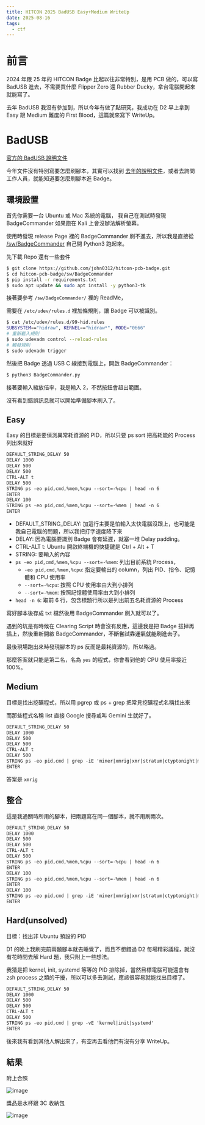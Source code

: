 ```yaml
---
title: HITCON 2025 BadUSB Easy+Medium WriteUp
date: 2025-08-16
tags:
  - ctf
---
```


# 前言

2024 年跟 25 年的 HITCON Badge 比起以往非常特別，是用 PCB 做的，可以寫 BadUSB 進去，不需要買什麼 Flipper Zero 還 Rubber Ducky，拿台電腦開起來就能寫了。

去年 BadUSB 我沒有參加到，所以今年有做了點研究，我成功在 D2 早上拿到 Easy 跟 Medium 難度的 First Blood，這篇就來寫下 WriteUp。

# BadUSB

[官方的 BadUSB 說明文件](https://pcb.hitcon.org/2025/BadUSB)

今年文件沒有特別寫要怎麼刷腳本，其實可以找到 [去年的說明文件](https://pcb.hitcon.org/2024/BadUSB.html)，或者去詢問工作人員，就能知道要怎麼刷腳本進 Badge。

## 環境設置

首先你需要一台 Ubuntu 或 Mac 系統的電腦，
我自己在測試時發現 BadgeCommander 如果跑在 Kali 上會沒辦法解析螢幕。

使用時發現 release Page 裡的 BadgeCommander 刷不進去，所以我是直接從 [/sw/BadgeCommander](https://github.com/john0312/hitcon-pcb-badge/tree/main/sw/BadgeCommander) 自己開 Python3 跑起來。

先下載 Repo 還有一些套件

```bash
$ git clone https://github.com/john0312/hitcon-pcb-badge.git
$ cd hitcon-pcb-badge/sw/BadgeCommander
$ pip install -r requirements.txt
$ sudo apt update && sudo apt install -y python3-tk
```

接著要參考 `/sw/BadgeCommander/` 裡的 ReadMe，

需要在 `/etc/udev/rules.d` 裡加條規則，讓 Badge 可以被識別。

```bash
$ cat /etc/udev/rules.d/99-hid.rules
SUBSYSTEM=="hidraw", KERNEL=="hidraw*", MODE="0666"
# 重新載入規則
$ sudo udevadm control --reload-rules
# 觸發規則
$ sudo udevadm trigger
```

然後把 Badge 透過 USB C 線接到電腦上，開啟 BadgeCommander：

```bash
$ python3 BadgeCommander.py
```

接著要輸入縮放倍率，我是輸入 2，不然按鈕會超出範圍。

沒有看到錯誤訊息就可以開始準備腳本刷入了。

## Easy

Easy 的目標是要偵測異常耗資源的 PID，所以只要 ps sort 把高耗能的 Process 列出來就好

```txt
DEFAULT_STRING_DELAY 50
DELAY 1000
DELAY 500
DELAY 500
CTRL-ALT t
DELAY 500
STRING ps -eo pid,cmd,%mem,%cpu --sort=-%cpu | head -n 6
ENTER
DELAY 100
STRING ps -eo pid,cmd,%mem,%cpu --sort=-%mem | head -n 6
ENTER
```

- DEFAULT_STRING_DELAY: 加這行主要是怕輸入太快電腦沒跟上，也可能是我自己電腦的問題，所以我把打字速度降下來
- DELAY: 因為電腦要識別 Badge 會有延遲，就塞一堆 Delay padding。
- CTRL-ALT t: Ubuntu 開啟終端機的快捷鍵是 Ctrl + Alt + T
- STRING: 要輸入的內容
- `ps -eo pid,cmd,%mem,%cpu --sort=-%mem`: 列出目前系統 Process，
  - `-eo pid,cmd,%mem,%cpu`: 指定要輸出的 column，列出 PID、指令、記憶體和 CPU 使用率
  - `--sort=-%cpu`: 按照 CPU 使用率由大到小排列
  - `--sort=-%mem`: 按照記憶體使用率由大到小排列
- `head -n 6`: 取前 6 行，包含標題行所以是列出前五名耗資源的 Process

寫好腳本後存成 txt 檔然後用 BadgeCommander 刷入就可以了。

遇到的坑是有時候在 Clearing Script 時會沒有反應，這邊我是把 Badge 拔掉再插上，然後重新開啟 BadgeCommander，~~不斷嘗試靠運氣就能刷進去了~~。

最後現場跑出來時發現腳本的 ps 反而是最耗資源的，所以略過。

那麼答案就只能是第二名，名為 `yes` 的程式，你會看到他的 CPU 使用率接近 100%。

## Medium

目標是找出挖礦程式，所以用 pgrep 或 ps + grep 把常見挖礦程式名稱找出來

而那些程式名稱 list 直接 Google 搜尋或叫 Gemini 生就好了。

```txt
DEFAULT_STRING_DELAY 50
DELAY 1000
DELAY 500
DELAY 500
CTRL-ALT t
DELAY 500
STRING ps -eo pid,cmd | grep -iE 'miner|xmrig|xmr|stratum|ctyptonight|monero|c3pool|brute' | grep -v grep
ENTER
```

答案是 `xmrig`

## 整合

這是我通關時所用的腳本，把兩題寫在同一個腳本，就不用刷兩次。

```txt
DEFAULT_STRING_DELAY 50
DELAY 1000
DELAY 500
DELAY 500
CTRL-ALT t
DELAY 500
STRING ps -eo pid,cmd,%mem,%cpu --sort=-%cpu | head -n 6
ENTER
DELAY 100
STRING ps -eo pid,cmd,%mem,%cpu --sort=-%mem | head -n 6
ENTER
DELAY 100
STRING ps -eo pid,cmd | grep -iE 'miner|xmrig|xmr|stratum|ctyptonight|monero|c3pool|brute' | grep -v grep
ENTER
```

## Hard(unsolved)

目標：找出非 Ubuntu 預設的 PID

D1 的晚上我刷完前兩題腳本就去睡覺了，而且不想錯過 D2 每場精彩議程，就沒有花時間去解 Hard 題，我只附上一些想法。

我猜是把 kernel, init, systemd 等等的 PID 排除掉，當然目標電腦可能還會有 zsh process 之類的干擾，所以可以多去測試，應該很容易就能找出目標了。

```txt
DEFAULT_STRING_DELAY 50
DELAY 1000
DELAY 500
DELAY 500
CTRL-ALT t
DELAY 500
STRING ps -eo pid,cmd | grep -vE 'kernel|init|systemd'
ENTER
```

後來我有看到其他人解出來了，有空再去看他們有沒有分享 WriteUp。

## 結果

附上合照

![image](/images/hitcon2025/badusb.jpg)

獎品是水杯跟 3C 收納包

![image](/images/hitcon2025/badusb2.jpg)

